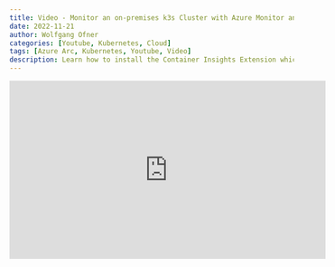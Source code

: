```yaml
---
title: Video - Monitor an on-premises k3s Cluster with Azure Monitor and Azure Arc
date: 2022-11-21
author: Wolfgang Ofner
categories: [Youtube, Kubernetes, Cloud]
tags: [Azure Arc, Kubernetes, Youtube, Video]
description: Learn how to install the Container Insights Extension which enables you to monitor your pods and nodes from your on-premise Kubernetes cluster in Azure with Azure Monitor.
---
```


<iframe width="560" height="315" src="https://www.youtube.com/embed/H5I18r5NUMY" title="YouTube video player" frameborder="0" allow="accelerometer; autoplay; clipboard-write; encrypted-media; gyroscope; picture-in-picture; web-share" allowfullscreen></iframe>